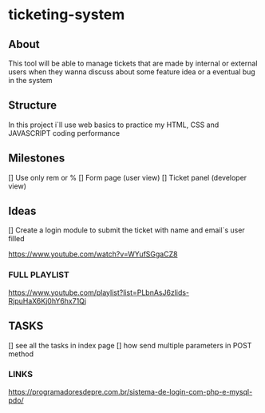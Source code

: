 # ticketing-system
## About
This tool will be able to manage tickets that are made by internal or external users when they wanna discuss about some feature idea or a eventual bug in the system
## Structure
In this project i`ll use web basics to practice my HTML, CSS and JAVASCRIPT coding performance
## Milestones
[] Use only rem or %
[] Form page (user view)
[] Ticket panel (developer view)
## Ideas
[] Create a login module to submit the ticket with name and email`s user filled

https://www.youtube.com/watch?v=WYufSGgaCZ8


### FULL PLAYLIST
https://www.youtube.com/playlist?list=PLbnAsJ6zlids-RjpuHaX6Kj0hY6hx71Qj
## TASKS
[] see all the tasks in index page
[] how send multiple parameters in POST method

### LINKS 
https://programadoresdepre.com.br/sistema-de-login-com-php-e-mysql-pdo/